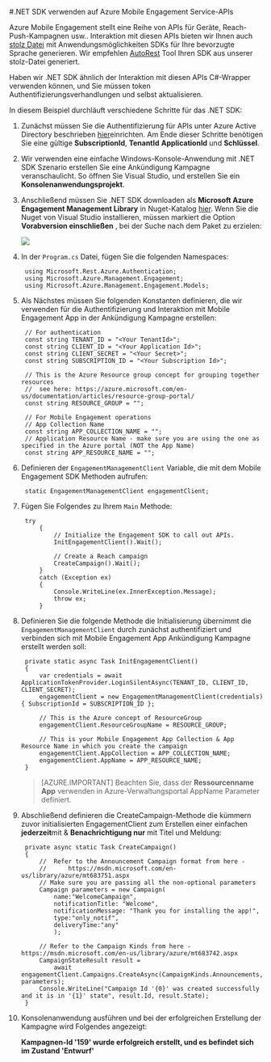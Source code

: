 <properties 
    pageTitle=".NET SDK verwenden auf Azure Mobile Engagement Service-APIs" 
    description="Beschreibt, wie Mobile Engagement .NET SDK auf Azure Mobile Engagement Service-APIs"        
    services="mobile-engagement" 
    documentationCenter="mobile" 
    authors="piyushjo" 
    manager="erikre" 
    editor="" />

<tags 
    ms.service="mobile-engagement" 
    ms.workload="mobile" 
    ms.tgt_pltfrm="mobile-multiple" 
    ms.devlang="dotnet" 
    ms.topic="article" 
    ms.date="08/19/2016" 
    ms.author="piyushjo" />

#<a name="using-net-sdk-to-access-azure-mobile-engagement-service-apis"></a>.NET SDK verwenden auf Azure Mobile Engagement Service-APIs

Azure Mobile Engagement stellt eine Reihe von APIs für Geräte, Reach-Push-Kampagnen usw.. Interaktion mit diesen APIs bieten wir Ihnen auch [stolz Datei](https://github.com/Azure/azure-rest-api-specs/blob/master/arm-mobileengagement/2014-12-01/swagger/mobile-engagement.json) mit Anwendungsmöglichkeiten SDKs für Ihre bevorzugte Sprache generieren. Wir empfehlen [AutoRest](https://github.com/Azure/AutoRest) Tool Ihren SDK aus unserer stolz-Datei generiert. 

Haben wir .NET SDK ähnlich der Interaktion mit diesen APIs C#-Wrapper verwenden können, und Sie müssen token Authentifizierungsverhandlungen und selbst aktualisieren.  

In diesem Beispiel durchläuft verschiedene Schritte für das .NET SDK:

1. Zunächst müssen Sie die Authentifizierung für APIs unter Azure Active Directory beschrieben [hier](mobile-engagement-api-authentication.md#authentication)einrichten. Am Ende dieser Schritte benötigen Sie eine gültige **SubscriptionId**, **TenantId** **ApplicationId** und **Schlüssel**. 

2. Wir verwenden eine einfache Windows-Konsole-Anwendung mit .NET SDK Szenario erstellen Sie eine Ankündigung Kampagne veranschaulicht. So öffnen Sie Visual Studio, und erstellen Sie ein **Konsolenanwendungsprojekt**.   

3. Anschließend müssen Sie .NET SDK downloaden als **Microsoft Azure Engagement Management Library** in Nuget-Katalog [hier](https://www.nuget.org/packages/Microsoft.Azure.Management.Engagement/).
Wenn Sie die Nuget von Visual Studio installieren, müssen markiert die Option **Vorabversion einschließen** , bei der Suche nach dem Paket zu erzielen:

    ![][1]

4. In der `Program.cs` Datei, fügen Sie die folgenden Namespaces:

        using Microsoft.Rest.Azure.Authentication;
        using Microsoft.Azure.Management.Engagement;
        using Microsoft.Azure.Management.Engagement.Models;

5. Als Nächstes müssen Sie folgenden Konstanten definieren, die wir verwenden für die Authentifizierung und Interaktion mit Mobile Engagement App in der Ankündigung Kampagne erstellen:

        // For authentication
        const string TENANT_ID = "<Your TenantId>";
        const string CLIENT_ID = "<Your Application Id>";
        const string CLIENT_SECRET = "<Your Secret>";
        const string SUBSCRIPTION_ID = "<Your Subscription Id>";

        // This is the Azure Resource group concept for grouping together resources 
        //  see here: https://azure.microsoft.com/en-us/documentation/articles/resource-group-portal/
        const string RESOURCE_GROUP = "";

        // For Mobile Engagement operations
        // App Collection Name 
        const string APP_COLLECTION_NAME = "";
        // Application Resource Name - make sure you are using the one as specified in the Azure portal (NOT the App Name)
        const string APP_RESOURCE_NAME = "";

6. Definieren der `EngagementManagementClient` Variable, die mit dem Mobile Engagement SDK Methoden aufrufen:

        static EngagementManagementClient engagementClient; 

7. Fügen Sie Folgendes zu Ihrem `Main` Methode:

        try
            {
                // Initialize the Engagement SDK to call out APIs. 
                InitEngagementClient().Wait();

                // Create a Reach campaign
                CreateCampaign().Wait();
            }
            catch (Exception ex)
            {
                Console.WriteLine(ex.InnerException.Message);
                throw ex;
            }

8. Definieren Sie die folgende Methode die Initialisierung übernimmt die `EngagementManagementClient` durch zunächst authentifiziert und verbinden sich mit Mobile Engagement App Ankündigung Kampagne erstellt werden soll:

        private static async Task InitEngagementClient()
        {
            var credentials = await ApplicationTokenProvider.LoginSilentAsync(TENANT_ID, CLIENT_ID, CLIENT_SECRET);
            engagementClient = new EngagementManagementClient(credentials) { SubscriptionId = SUBSCRIPTION_ID };
            
            // This is the Azure concept of ResourceGroup
            engagementClient.ResourceGroupName = RESOURCE_GROUP;

            // This is your Mobile Engagement App Collection & App Resource Name in which you create the campaign
            engagementClient.AppCollection = APP_COLLECTION_NAME;
            engagementClient.AppName = APP_RESOURCE_NAME;
        }

    > [AZURE.IMPORTANT] Beachten Sie, dass der **Ressourcenname App** verwenden in Azure-Verwaltungsportal AppName Parameter definiert. 

9. Abschließend definieren die CreateCampaign-Methode die kümmern zuvor initialisierten EngagementClient zum Erstellen einer einfachen **jederzeit**mit & **Benachrichtigung nur** mit Titel und Meldung: 

        private async static Task CreateCampaign()
        {
            //  Refer to the Announcement Campaign format from here - 
            //      https://msdn.microsoft.com/en-us/library/azure/mt683751.aspx
            // Make sure you are passing all the non-optional parameters
            Campaign parameters = new Campaign(
                name:"WelcomeCampaign",
                notificationTitle: "Welcome", 
                notificationMessage: "Thank you for installing the app!",
                type:"only_notif",
                deliveryTime:"any"
                );

            // Refer to the Campaign Kinds from here - https://msdn.microsoft.com/en-us/library/azure/mt683742.aspx
            CampaignStateResult result = 
                await engagementClient.Campaigns.CreateAsync(CampaignKinds.Announcements, parameters);
            Console.WriteLine("Campaign Id '{0}' was created successfully and it is in '{1}' state", result.Id, result.State);
        }

10. Konsolenanwendung ausführen und bei der erfolgreichen Erstellung der Kampagne wird Folgendes angezeigt:

    **Kampagnen-Id '159' wurde erfolgreich erstellt, und es befindet sich im Zustand 'Entwurf'**

<!-- Images. -->

[1]: ./media/mobile-engagement-dotnet-sdk-service-api/include-prerelease.png

